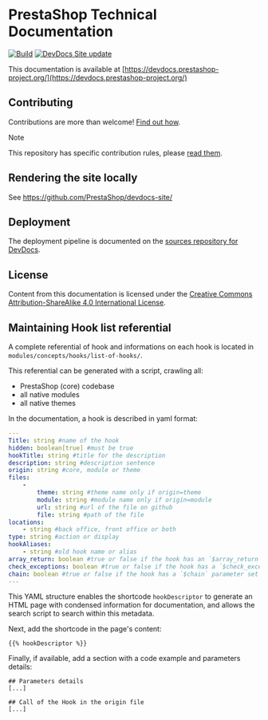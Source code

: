 # PrestaShop Technical Documentation

[![Build](https://github.com/PrestaShop/docs/actions/workflows/build.yml/badge.svg)](https://github.com/PrestaShop/docs/actions/workflows/build.yml)
[![DevDocs Site update](https://github.com/PrestaShop/docs/actions/workflows/update-site.yml/badge.svg)](https://github.com/PrestaShop/docs/actions/workflows/update-site.yml)

This documentation is available at [https://devdocs.prestashop-project.org/](https://devdocs.prestashop-project.org/)

## Contributing

Contributions are more than welcome! [Find out how](https://devdocs.prestashop-project.org/8/contribute/documentation/how/).

> [!NOTE]
> This repository has specific contribution rules, please [read them](https://github.com/PrestaShop/docs/blob/8.x/.github/CONTRIBUTION_PROCESS.md).

## Rendering the site locally

See https://github.com/PrestaShop/devdocs-site/

## Deployment

The deployment pipeline is documented on the [sources repository for DevDocs](https://github.com/PrestaShop/devdocs-site).

## License

Content from this documentation is licensed under the [Creative Commons Attribution-ShareAlike 4.0 International License](https://creativecommons.org/licenses/by-sa/4.0/).

## Maintaining Hook list referential

A complete referential of hook and informations on each hook is located in `modules/concepts/hooks/list-of-hooks/`. 

This referential can be generated with a script, crawling all: 

- PrestaShop (core) codebase
- all native modules
- all native themes

In the documentation, a hook is described in yaml format: 

```yaml
---
Title: string #name of the hook
hidden: boolean[true] #must be true
hookTitle: string #title for the description
description: string #description sentence
origin: string #core, module or theme
files:
    -
        theme: string #theme name only if origin=theme
        module: string #module name only if origin=module
        url: string #url of the file on github
        file: string #path of the file
locations:
    - string #back office, front office or both
type: string #action or display
hookAliases:
    - string #old hook name or alias
array_return: boolean #true or false if the hook has an `$array_return` parameter set to `true`
check_exceptions: boolean #true or false if the hook has a `$check_exceptions` parameter set to `false`
chain: boolean #true or false if the hook has a `$chain` parameter set to `true` 
---
```

This YAML structure enables the shortcode `hookDescriptor` to generate an HTML page with condensed information for documentation, and allows the search script to search within this metadata.

Next, add the shortcode in the page's content: 

```
{{% hookDescriptor %}}
```

Finally, if available, add a section with a code example and parameters details: 

```
## Parameters details
[...]

## Call of the Hook in the origin file
[...]
```